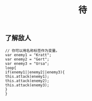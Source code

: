 ﻿---
layout: default
title: 待
---
## 了解敌人
```
// 你可以用名称标签作为变量。
var enemy1 = "Kratt";
var enemy2 = "Gert";
var enemy3 = "Ursa";
loop{
if(enemy1||enemy2||enemy3){
this.attack(enemy1);
this.attack(enemy2);
this.attack(enemy3);
}
}
```
